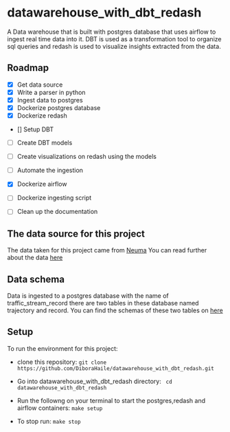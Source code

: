 # datawarehouse_with_dbt_redash
A Data warehouse that is built with postgres database that uses airflow to ingest real time data into it. DBT is used as a transformation tool to organize sql queries and redash is used to visualize insights extracted from the data.

## Roadmap
- [x] Get data source
- [x] Write a parser in python
- [x] Ingest data to postgres
- [x] Dockerize postgres database
- [x] Dockerize redash
- [] Setup DBT
- [ ] Create DBT models
- [ ] Create visualizations on redash using the models
- [ ] Automate the ingestion
- [x] Dockerize airflow
- [ ] Dockerize ingesting script
- [ ] Clean up the documentation


## The data source for this project 
The data taken for this project came from [Neuma](https://open-traffic.epfl.ch/) 
You can read further about the data [here](data/README.md)

## Data schema
Data is ingested to a postgres database with the name of traffic_stream_record
there are two tables in these database named trajectory and record. You can find the schemas of these two tables on [here](https://dbdiagram.io/d/traffic_stream_record-65253c0bffbf5169f066488a)

## Setup
To run the environment for this project:

- clone this repository:
    ```git clone https://github.com/DiboraHaile/datawarehouse_with_dbt_redash.git ```

- Go into datawarehouse_with_dbt_redash directory:
    ``` cd datawarehouse_with_dbt_redash```

- Run the followng on your terminal to start the postgres,redash and airflow containers:
    ``` make setup ```
  
- To stop run:
    ``` make stop ```